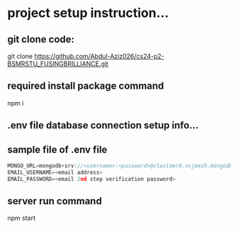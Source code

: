 # project setup instruction...

## git clone code:

git clone https://github.com/Abdul-Aziz026/cs24-p2-BSMRSTU_FUSINGBRILLIANCE.git

## required install package command
npm i




## .env file database connection setup info...
## sample file of .env file
```cpp
MONGO_URL=mongodb+srv://<username>:<password>@clustaer0.xvjeezh.mongodb.net/Hackathon-p2
EMAIL_USERNAME=<email address>
EMAIL_PASSWORD=<email 2nd step verification password>
```


## server run command
npm start

